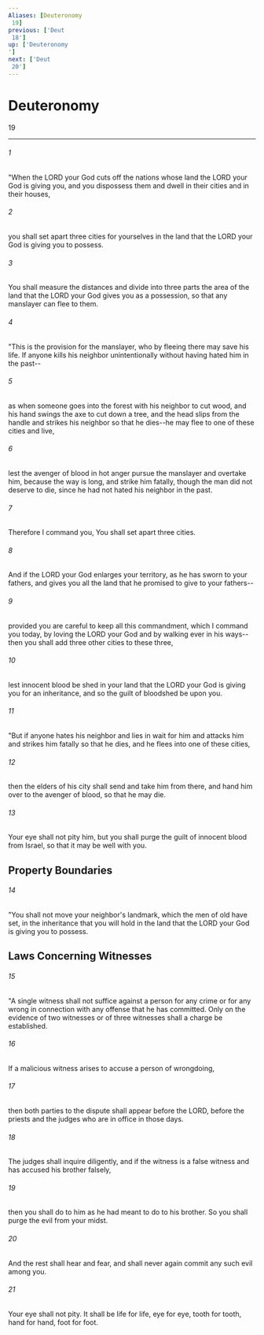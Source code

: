 ```yaml
---
Aliases: [Deuteronomy 19]
previous: ['Deut 18']
up: ['Deuteronomy']
next: ['Deut 20']
---
```

# Deuteronomy 19

***
 

###### 1 
"When the LORD your God cuts off the nations whose land the LORD your God is giving you, and you dispossess them and dwell in their cities and in their houses,  

###### 2 
you shall set apart three cities for yourselves in the land that the LORD your God is giving you to possess.  

###### 3 
You shall measure the distances and divide into three parts the area of the land that the LORD your God gives you as a possession, so that any manslayer can flee to them.  

###### 4 
"This is the provision for the manslayer, who by fleeing there may save his life. If anyone kills his neighbor unintentionally without having hated him in the past--  

###### 5 
as when someone goes into the forest with his neighbor to cut wood, and his hand swings the axe to cut down a tree, and the head slips from the handle and strikes his neighbor so that he dies--he may flee to one of these cities and live,  

###### 6 
lest the avenger of blood in hot anger pursue the manslayer and overtake him, because the way is long, and strike him fatally, though the man did not deserve to die, since he had not hated his neighbor in the past.  

###### 7 
Therefore I command you, You shall set apart three cities.  

###### 8 
And if the LORD your God enlarges your territory, as he has sworn to your fathers, and gives you all the land that he promised to give to your fathers--  

###### 9 
provided you are careful to keep all this commandment, which I command you today, by loving the LORD your God and by walking ever in his ways--then you shall add three other cities to these three,  

###### 10 
lest innocent blood be shed in your land that the LORD your God is giving you for an inheritance, and so the guilt of bloodshed be upon you.  

###### 11 
"But if anyone hates his neighbor and lies in wait for him and attacks him and strikes him fatally so that he dies, and he flees into one of these cities,  

###### 12 
then the elders of his city shall send and take him from there, and hand him over to the avenger of blood, so that he may die.  

###### 13 
Your eye shall not pity him, but you shall purge the guilt of innocent blood from Israel, so that it may be well with you.  ## Property Boundaries  

###### 14 
"You shall not move your neighbor's landmark, which the men of old have set, in the inheritance that you will hold in the land that the LORD your God is giving you to possess.  ## Laws Concerning Witnesses  

###### 15 
"A single witness shall not suffice against a person for any crime or for any wrong in connection with any offense that he has committed. Only on the evidence of two witnesses or of three witnesses shall a charge be established.  

###### 16 
If a malicious witness arises to accuse a person of wrongdoing,  

###### 17 
then both parties to the dispute shall appear before the LORD, before the priests and the judges who are in office in those days.  

###### 18 
The judges shall inquire diligently, and if the witness is a false witness and has accused his brother falsely,  

###### 19 
then you shall do to him as he had meant to do to his brother. So you shall purge the evil from your midst.  

###### 20 
And the rest shall hear and fear, and shall never again commit any such evil among you.  

###### 21 
Your eye shall not pity. It shall be life for life, eye for eye, tooth for tooth, hand for hand, foot for foot.
